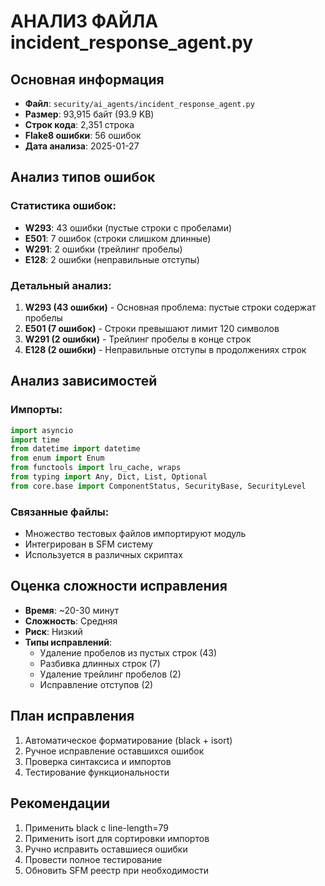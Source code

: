 # АНАЛИЗ ФАЙЛА incident_response_agent.py

## Основная информация
- **Файл**: `security/ai_agents/incident_response_agent.py`
- **Размер**: 93,915 байт (93.9 KB)
- **Строк кода**: 2,351 строка
- **Flake8 ошибки**: 56 ошибок
- **Дата анализа**: 2025-01-27

## Анализ типов ошибок

### Статистика ошибок:
- **W293**: 43 ошибки (пустые строки с пробелами)
- **E501**: 7 ошибок (строки слишком длинные)
- **W291**: 2 ошибки (трейлинг пробелы)
- **E128**: 2 ошибки (неправильные отступы)

### Детальный анализ:
1. **W293 (43 ошибки)** - Основная проблема: пустые строки содержат пробелы
2. **E501 (7 ошибок)** - Строки превышают лимит 120 символов
3. **W291 (2 ошибки)** - Трейлинг пробелы в конце строк
4. **E128 (2 ошибки)** - Неправильные отступы в продолжениях строк

## Анализ зависимостей

### Импорты:
```python
import asyncio
import time
from datetime import datetime
from enum import Enum
from functools import lru_cache, wraps
from typing import Any, Dict, List, Optional
from core.base import ComponentStatus, SecurityBase, SecurityLevel
```

### Связанные файлы:
- Множество тестовых файлов импортируют модуль
- Интегрирован в SFM систему
- Используется в различных скриптах

## Оценка сложности исправления
- **Время**: ~20-30 минут
- **Сложность**: Средняя
- **Риск**: Низкий
- **Типы исправлений**: 
  - Удаление пробелов из пустых строк (43)
  - Разбивка длинных строк (7)
  - Удаление трейлинг пробелов (2)
  - Исправление отступов (2)

## План исправления
1. Автоматическое форматирование (black + isort)
2. Ручное исправление оставшихся ошибок
3. Проверка синтаксиса и импортов
4. Тестирование функциональности

## Рекомендации
1. Применить black с line-length=79
2. Применить isort для сортировки импортов
3. Ручно исправить оставшиеся ошибки
4. Провести полное тестирование
5. Обновить SFM реестр при необходимости